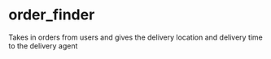 # order_finder
Takes in orders from users and gives the delivery location and delivery time to the delivery agent
